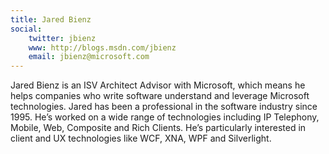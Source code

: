 ```yaml
---
title: Jared Bienz
social: 
    twitter: jbienz
    www: http://blogs.msdn.com/jbienz
    email: jbienz@microsoft.com
---
```

Jared Bienz is an ISV Architect Advisor with Microsoft, which means he helps companies who write software understand and leverage Microsoft technologies. Jared has been a professional in the software industry since 1995. He’s worked on a wide range of technologies including IP Telephony, Mobile, Web, Composite and Rich Clients. He’s particularly interested in client and UX technologies like WCF, XNA, WPF and Silverlight.
<!--more-->
<!--excerpt-->
